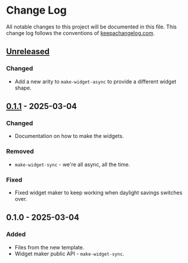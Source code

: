 # Change Log
All notable changes to this project will be documented in this file. This change log follows the conventions of [keepachangelog.com](http://keepachangelog.com/).

## [Unreleased]
### Changed
- Add a new arity to `make-widget-async` to provide a different widget shape.

## [0.1.1] - 2025-03-04
### Changed
- Documentation on how to make the widgets.

### Removed
- `make-widget-sync` - we're all async, all the time.

### Fixed
- Fixed widget maker to keep working when daylight savings switches over.

## 0.1.0 - 2025-03-04
### Added
- Files from the new template.
- Widget maker public API - `make-widget-sync`.

[Unreleased]: https://sourcehost.site/your-name/cm-test/compare/0.1.1...HEAD
[0.1.1]: https://sourcehost.site/your-name/cm-test/compare/0.1.0...0.1.1
